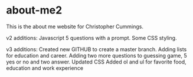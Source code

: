 # about-me2
This is the about me website for Christopher Cummings.

v2 additions: 
    Javascript 5 questions with a prompt.
    Some CSS styling.

v3 additions:
    Created new GITHUB to create a master branch.
    Adding lists for education and career.
    Adding two more questions to guessing game, 5 yes or no and two answer.
    Updated CSS
    Added ol and ul for favorite food, education and work experience
